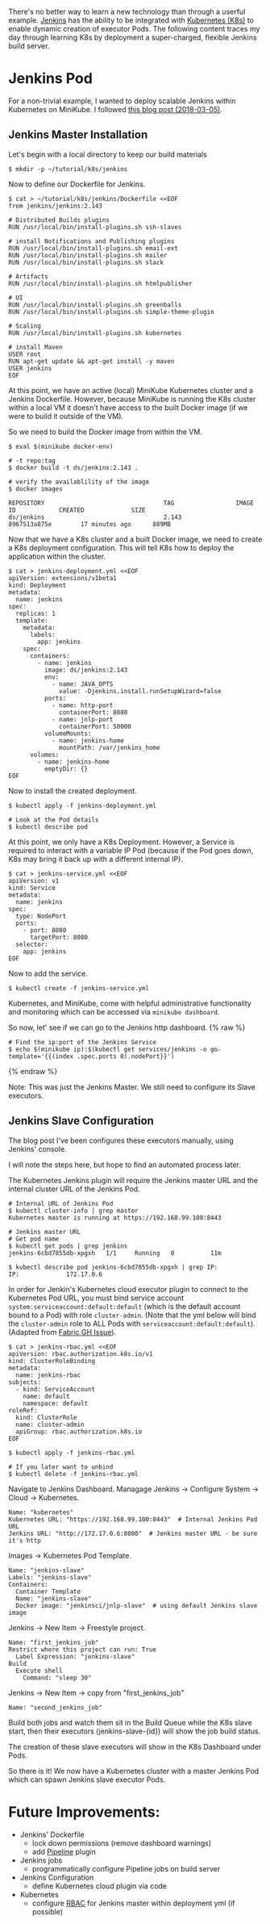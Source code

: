There's no better way to learn a new technology than through a userful example. [Jenkins](https://jenkins.io/) has the ability to be integrated with [Kubernetes (K8s)](https://kubernetes.io/) to enable dynamic creation of executor Pods. The following content traces my day through learning K8s by deployment a super-charged, flexible Jenkins build server.

# Jenkins Pod

For a non-trivial example, I wanted to deploy scalable Jenkins within Kubernetes on MiniKube. I followed [this blog post (2018-03-05)](https://www.blazemeter.com/blog/how-to-setup-scalable-jenkins-on-top-of-a-kubernetes-cluster).


## Jenkins Master Installation

Let's begin with a local directory to keep our build materials

```shell
$ mkdir -p ~/tutorial/k8s/jenkins
```

Now to define our Dockerfile for Jenkins.

```shell
$ cat > ~/tutorial/k8s/jenkins/Dockerfile <<EOF
from jenkins/jenkins:2.143

# Distributed Builds plugins
RUN /usr/local/bin/install-plugins.sh ssh-slaves

# install Notifications and Publishing plugins
RUN /usr/local/bin/install-plugins.sh email-ext
RUN /usr/local/bin/install-plugins.sh mailer
RUN /usr/local/bin/install-plugins.sh slack

# Artifacts
RUN /usr/local/bin/install-plugins.sh htmlpublisher

# UI
RUN /usr/local/bin/install-plugins.sh greenballs
RUN /usr/local/bin/install-plugins.sh simple-theme-plugin

# Scaling
RUN /usr/local/bin/install-plugins.sh kubernetes

# install Maven
USER root
RUN apt-get update && apt-get install -y maven
USER jenkins
EOF
```

At this point, we have an active (local) MiniKube Kubernetes cluster and a Jenkins Dockerfile. However, because MiniKube is running the K8s cluster within a local VM it doesn't have access to the built Docker image (if we were to build it outside of the VM).

So we need to build the Docker image from within the VM.

```shell
$ eval $(minikube docker-env)

# -t repo:tag
$ docker build -t ds/jenkins:2.143 .

# verify the availablility of the image
$ docker images
```

```
REPOSITORY                                 TAG                 IMAGE ID            CREATED             SIZE
ds/jenkins                                 2.143                 8967513a875e        17 minutes ago      889MB
```

Now that we have a K8s cluster and a built Docker image, we need to create a K8s deployment configuration. This will tell K8s how to deploy the application within the cluster.

```shell
$ cat > jenkins-deployment.yml <<EOF
apiVersion: extensions/v1beta1
kind: Deployment
metadata:
  name: jenkins
spec:
  replicas: 1
  template:
    metadata:
      labels:
        app: jenkins
    spec:
      containers:
        - name: jenkins
          image: ds/jenkins:2.143
          env:
            - name: JAVA_OPTS
              value: -Djenkins.install.runSetupWizard=false
          ports:
            - name: http-port
              containerPort: 8080
            - name: jnlp-port
              containerPort: 50000
          volumeMounts:
            - name: jenkins-home
              mountPath: /var/jenkins_home
      volumes:
        - name: jenkins-home
          emptyDir: {}
EOF
```

Now to install the created deployment.

```shell
$ kubectl apply -f jenkins-deployment.yml

# Look at the Pod details
$ kubectl describe pod
```

At this point, we only have a K8s Deployment. However, a Service is required to interact with a variable IP Pod (because if the Pod goes down, K8s may bring it back up with a different internal IP).

```shell
$ cat > jenkins-service.yml <<EOF
apiVersion: v1
kind: Service
metadata:
  name: jenkins
spec:
  type: NodePort
  ports:
    - port: 8080
      targetPort: 8080
  selector:
    app: jenkins
EOF
```

Now to add the service.

```shell
$ kubectl create -f jenkins-service.yml
```

Kubernetes, and MiniKube, come with helpful administrative functionality and monitoring which can be accessed via `minikube dashboard`.

So now, let' see if we can go to the Jenkins http dashboard.
{% raw %}
```shell
# Find the ip:port of the Jenkins Service
$ echo $(minikube ip):$(kubectl get services/jenkins -o go-template='{{(index .spec.ports 0).nodePort}}')
```
{% endraw %}

Note: This was just the Jenkins Master. We still need to configure its Slave executors.

## Jenkins Slave Configuration

The blog post I've been configures these executors manually, using Jenkins' console.

I will note the steps here, but hope to find an automated process later.

The Kubernetes Jenkins plugin will require the Jenkins master URL and the internal cluster URL of the Jenkins Pod.

```shell
# Internal URL of Jenkins Pod
$ kubectl cluster-info | grep master
Kubernetes master is running at https://192.168.99.100:8443

# Jenkins master URL
# Get pod name
$ kubectl get pods | grep jenkins
jenkins-6cbd7855db-xpgxh   1/1     Running   0          11m

$ kubectl describe pod jenkins-6cbd7855db-xpgxh | grep IP:
IP:             172.17.0.6
```

In order for Jenkin's Kubernetes cloud executor plugin to connect to the Kubernetes Pod URL, you must bind service account `system:serviceaccount:default:default` (which is the default account bound to a Pod) with role `cluster-admin`. (Note that the yml below will bind the `cluster-admin` role to ALL Pods with `serviceaccount:default:default`). (Adapted from [Fabric GH Issue](https://github.com/fabric8io/fabric8/issues/6840#issuecomment-307560275)).

```shell
$ cat > jenkins-rbac.yml <<EOF
apiVersion: rbac.authorization.k8s.io/v1
kind: ClusterRoleBinding
metadata:
  name: jenkins-rbac
subjects:
  - kind: ServiceAccount
    name: default
    namespace: default
roleRef:
  kind: ClusterRole
  name: cluster-admin
  apiGroup: rbac.authorization.k8s.io
EOF
```

```shell
$ kubectl apply -f jenkins-rbac.yml

# If you later want to unbind
$ kubectl delete -f jenkins-rbac.yml
```

Navigate to Jenkins Dashboard. Managage Jenkins -> Configure System -> Cloud -> Kubernetes.
```
Name: "kubernetes"
Kubernetes URL: "https://192.168.99.100:8443"  # Internal Jenkins Pod URL
Jenkins URL: "http://172.17.0.6:8080"  # Jenkins master URL - be sure it's http
```

Images -> Kubernetes Pod Template.
```
Name: "jenkins-slave"
Labels: "jenkins-slave"
Containers:
  Container Template
  Name: "jenkins-slave"
  Docker image: "jenkinsci/jnlp-slave"  # using default Jenkins slave image
```

Jenkins -> New Item -> Freestyle project.
```
Name: "first_jenkins_job"
Restrict where this project can run: True
  Label Expression: "jenkins-slave"
Build
  Execute shell
    Command: "sleep 30"
```

Jenkins -> New Item -> copy from "first_jenkins_job"
```
Name: "second_jenkins_job"
```

Build both jobs and watch them sit in the Build Queue while the K8s slave start, then their executors (jenkins-slave-{id}) will show the job build status.

The creation of these slave executors will show in the K8s Dashboard under Pods.

So there is it! We now have a Kubernetes cluster with a master Jenkins Pod which can spawn Jenkins slave executor Pods.


# Future Improvements:
* Jenkins' Dockerfile
    * lock down permissions (remove dashboard warnings)
    * add [Pipeline](https://plugins.jenkins.io/workflow-aggregator) plugin
* Jenkins jobs
    * programmatically configure Pipeline jobs on build server
* Jenkins Configuration
    * define Kubernetes cloud plugin via code
* Kubernetes
    * configure [RBAC](https://kubernetes.io/docs/reference/access-authn-authz/rbac/) for Jenkins master within deployment yml (if possible)
